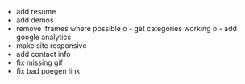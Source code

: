 - add resume
- add demos
- remove iframes where possible
o - get categories working
o - add google analytics
- make site responsive
- add contact info
- fix missing gif
- fix bad poegen link
